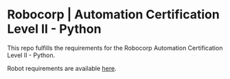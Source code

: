 # Robocorp | Automation Certification Level II - Python

This repo fulfills the requirements for the Robocorp Automation Certification Level II - Python.

Robot requirements are available [here](https://robocorp.com/docs/courses/build-a-robot-python/rules-for-the-robot).